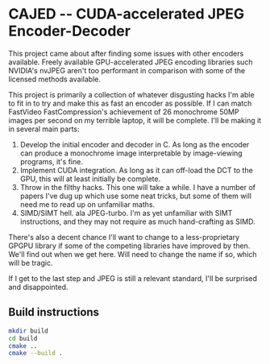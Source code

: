 # CAJED -- CUDA-accelerated JPEG Encoder-Decoder

This project came about after finding some issues with other encoders
available. Freely available GPU-accelerated JPEG encoding libraries such
NVIDIA's nvJPEG aren't too performant in comparison with some of the licensed
methods available.

This project is primarily a collection of whatever disgusting hacks I'm able to
fit in to try and make this as fast an encoder as possible. If I can match
FastVideo FastCompression's achievement of 26 monochrome 50MP images per second
on my terrible laptop, it will be complete. I'll be making it in several main
parts:

1. Develop the initial encoder and decoder in C. As long as the encoder can
   produce a monochrome image interpretable by image-viewing programs, it's
fine.
2. Implement CUDA integration. As long as it can off-load the DCT to the GPU,
   this will at least initially be complete.
3. Throw in the filthy hacks. This one will take a while. I have a number of
   papers I've dug up which use some neat tricks, but some of them will need me
to read up on unfamiliar maths.
4. SIMD/SIMT hell. ala JPEG-turbo. I'm as yet unfamiliar with SIMT
   instructions, and they may not require as much hand-crafting as SIMD.

There's also a decent chance I'll want to change to a less-proprietary GPGPU
library if some of the competing libraries have improved by then. We'll find
out when we get here. Will need to change the name if so, which will be tragic.

If I get to the last step and JPEG is still a relevant standard, I'll be
surprised and disappointed.

## Build instructions

```bash
mkdir build
cd build
cmake ..
cmake --build .
```
